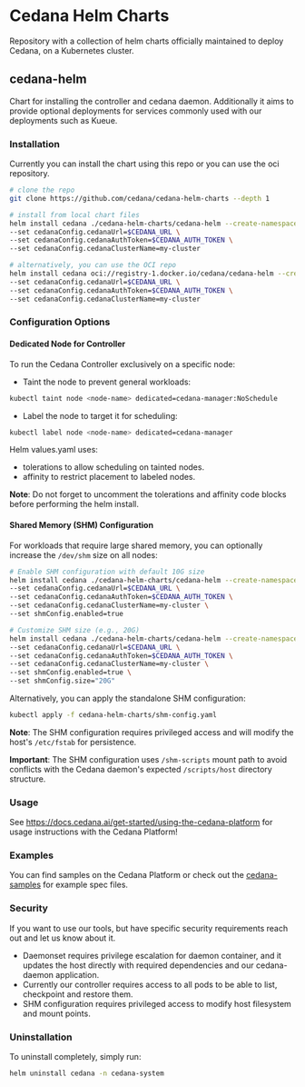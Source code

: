 # Cedana Helm Charts

Repository with a collection of helm charts officially maintained to deploy Cedana, on a
Kubernetes cluster.

## cedana-helm

Chart for installing the controller and cedana daemon.
Additionally it aims to provide optional deployments for services commonly used with our deployments such as Kueue.

### Installation

Currently you can install the chart using this repo or you can use the oci repository.

```bash
# clone the repo
git clone https://github.com/cedana/cedana-helm-charts --depth 1

# install from local chart files
helm install cedana ./cedana-helm-charts/cedana-helm --create-namespace -n cedana-system \
--set cedanaConfig.cedanaUrl=$CEDANA_URL \
--set cedanaConfig.cedanaAuthToken=$CEDANA_AUTH_TOKEN \
--set cedanaConfig.cedanaClusterName=my-cluster

# alternatively, you can use the OCI repo
helm install cedana oci://registry-1.docker.io/cedana/cedana-helm --create-namespace -n cedana-system \
--set cedanaConfig.cedanaUrl=$CEDANA_URL \
--set cedanaConfig.cedanaAuthToken=$CEDANA_AUTH_TOKEN \
--set cedanaConfig.cedanaClusterName=my-cluster
```

### Configuration Options

#### Dedicated Node for Controller

To run the Cedana Controller exclusively on a specific node:

- Taint the node to prevent general workloads:
```bash
kubectl taint node <node-name> dedicated=cedana-manager:NoSchedule
```

- Label the node to target it for scheduling:
```bash
kubectl label node <node-name> dedicated=cedana-manager
```

Helm values.yaml uses:
- tolerations to allow scheduling on tainted nodes.
- affinity to restrict placement to labeled nodes.

**Note**: Do not forget to uncomment the tolerations and affinity code blocks before performing the helm install.

#### Shared Memory (SHM) Configuration

For workloads that require large shared memory, you can optionally increase the `/dev/shm` size on all nodes:

```bash
# Enable SHM configuration with default 10G size
helm install cedana ./cedana-helm-charts/cedana-helm --create-namespace -n cedana-system \
--set cedanaConfig.cedanaUrl=$CEDANA_URL \
--set cedanaConfig.cedanaAuthToken=$CEDANA_AUTH_TOKEN \
--set cedanaConfig.cedanaClusterName=my-cluster \
--set shmConfig.enabled=true

# Customize SHM size (e.g., 20G)
helm install cedana ./cedana-helm-charts/cedana-helm --create-namespace -n cedana-system \
--set cedanaConfig.cedanaUrl=$CEDANA_URL \
--set cedanaConfig.cedanaAuthToken=$CEDANA_AUTH_TOKEN \
--set cedanaConfig.cedanaClusterName=my-cluster \
--set shmConfig.enabled=true \
--set shmConfig.size="20G"
```

Alternatively, you can apply the standalone SHM configuration:

```bash
kubectl apply -f cedana-helm-charts/shm-config.yaml
```

**Note**: The SHM configuration requires privileged access and will modify the host's `/etc/fstab` for persistence.

**Important**: The SHM configuration uses `/shm-scripts` mount path to avoid conflicts with the Cedana daemon's expected `/scripts/host` directory structure.

### Usage

See https://docs.cedana.ai/get-started/using-the-cedana-platform for usage instructions with the Cedana Platform!

### Examples

You can find samples on the Cedana Platform or check out the [cedana-samples](https://github.com/cedana/cedana-samples) for example spec files.

### Security

If you want to use our tools, but have specific security requirements reach out and let us know
about it.

- Daemonset requires privilege escalation for daemon container, and it updates the host directly with
  required dependencies and our cedana-daemon application.
- Currently our controller requires access to all pods to be able to list, checkpoint and restore them.
- SHM configuration requires privileged access to modify host filesystem and mount points.

### Uninstallation

To uninstall completely, simply run:

```bash
helm uninstall cedana -n cedana-system
```
